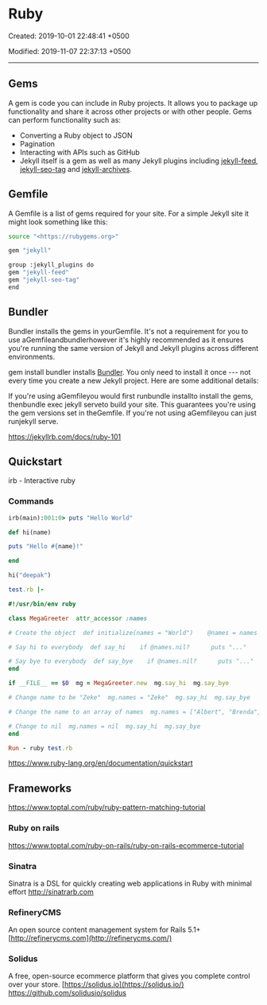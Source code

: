 # Ruby

Created: 2019-10-01 22:48:41 +0500

Modified: 2019-11-07 22:37:13 +0500

---

## Gems

A gem is code you can include in Ruby projects. It allows you to package up functionality and share it across other projects or with other people. Gems can perform functionality such as:

- Converting a Ruby object to JSON
- Pagination
- Interacting with APIs such as GitHub
- Jekyll itself is a gem as well as many Jekyll plugins including [jekyll-feed](https://github.com/jekyll/jekyll-feed), [jekyll-seo-tag](https://github.com/jekyll/jekyll-seo-tag) and [jekyll-archives](https://github.com/jekyll/jekyll-archives).

## Gemfile

A Gemfile is a list of gems required for your site. For a simple Jekyll site it might look something like this:

```bash
source "<https://rubygems.org>"

gem "jekyll"

group :jekyll_plugins do
gem "jekyll-feed"
gem "jekyll-seo-tag"
end
```

## Bundler

Bundler installs the gems in yourGemfile. It's not a requirement for you to use aGemfileandbundlerhowever it's highly recommended as it ensures you're running the same version of Jekyll and Jekyll plugins across different environments.

gem install bundler installs [Bundler](https://rubygems.org/gems/bundler). You only need to install it once --- not every time you create a new Jekyll project. Here are some additional details:

If you're using aGemfileyou would first runbundle installto install the gems, thenbundle exec jekyll serveto build your site. This guarantees you're using the gem versions set in theGemfile. If you're not using aGemfileyou can just runjekyll serve.

<https://jekyllrb.com/docs/ruby-101>

## Quickstart

irb - Interactive ruby

### Commands

```ruby
irb(main):001:0> puts "Hello World"

def hi(name)

puts "Hello #{name}!"

end

hi("deepak")

test.rb |-

#!/usr/bin/env ruby

class MegaGreeter  attr_accessor :names

# Create the object  def initialize(names = "World")    @names = names  end

# Say hi to everybody  def say_hi    if @names.nil?      puts "..."    elsif @names.respond_to?("each")      # @names is a list of some kind, iterate!      @names.each do |name|        puts "Hello #{name}!"      end    else      puts "Hello #{@names}!"    end  end

# Say bye to everybody  def say_bye    if @names.nil?      puts "..."    elsif @names.respond_to?("join")      # Join the list elements with commas      puts "Goodbye #{@names.join(", ")}.  Come back soon!"    else      puts "Goodbye #{@names}.  Come back soon!"    end  end
end

if __FILE__ == $0  mg = MegaGreeter.new  mg.say_hi  mg.say_bye

# Change name to be "Zeke"  mg.names = "Zeke"  mg.say_hi  mg.say_bye

# Change the name to an array of names  mg.names = ["Albert", "Brenda", "Charles",              "Dave", "Engelbert"]  mg.say_hi  mg.say_bye

# Change to nil  mg.names = nil  mg.say_hi  mg.say_bye
end

Run - ruby test.rb
```

<https://www.ruby-lang.org/en/documentation/quickstart>

## Frameworks

<https://www.toptal.com/ruby/ruby-pattern-matching-tutorial>

### Ruby on rails

<https://www.toptal.com/ruby-on-rails/ruby-on-rails-ecommerce-tutorial>

### Sinatra

Sinatra is a DSL for quickly creating web applications in Ruby with minimal effort
<http://sinatrarb.com>

### RefineryCMS

An open source content management system for Rails 5.1+
[http://refinerycms.com](http://refinerycms.com/)

### Solidus

A free, open-source ecommerce platform that gives you complete control over your store.
[https://solidus.io](https://solidus.io/)
<https://github.com/solidusio/solidus>
